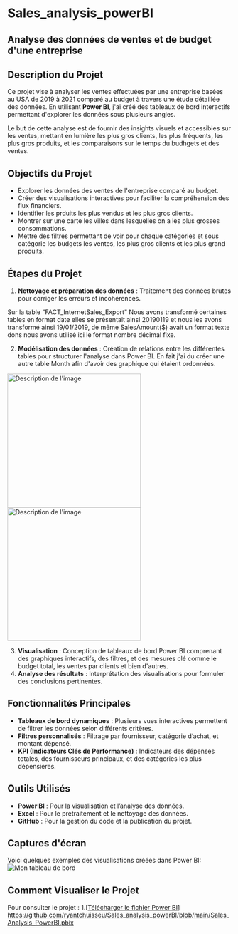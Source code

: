# Sales_analysis_powerBI
## Analyse des données de ventes et de budget d'une entreprise


## Description du Projet
Ce projet vise à analyser les ventes effectuées par une entreprise basées au USA de 2019 à 2021 comparé au budget à travers une étude détaillée des données. En utilisant **Power BI**, j'ai créé des tableaux de bord interactifs permettant d'explorer les données sous plusieurs angles.

Le but de cette analyse est de fournir des insights visuels et accessibles sur les ventes, mettant en lumière les plus gros clients, les plus fréquents, les plus gros produits, et les comparaisons sur le temps du budhgets et des ventes.

## Objectifs du Projet
- Explorer les données des ventes de l'entreprise comparé au budget.
- Créer des visualisations interactives pour faciliter la compréhension des flux financiers.
- Identifier les prduits les plus vendus et les plus gros clients.
- Montrer sur une carte les villes dans lesquelles on a les plus grosses consommations.
- Mettre des filtres permettant de voir pour chaque catégories et sous catégorie les budgets les ventes, les plus gros clients et les plus grand produits.


## Étapes du Projet
1. **Nettoyage et préparation des données** : Traitement des données brutes pour corriger les erreurs et incohérences.

Sur la table "FACT_InternetSales_Export"
Nous avons transformé certaines tables en format date elles se présentait ainsi 20190119 et nous les avons transformé ainsi 19/01/2019, de même SalesAmount($) avait un format texte dons nous avons utilisé ici le format nombre décimal fixe.

2. **Modélisation des données** : Création de relations entre les différentes tables pour structurer l'analyse dans Power BI.
En fait j'ai du créer une autre table Month afin d'avoir des graphique qui étaient ordonnées.

<img src="https://github.com/user-attachments/assets/b4845e13-917a-4b20-9632-ecd8af11b7af" alt="Description de l'image" width="300">
<img src="https://github.com/user-attachments/assets/2818e3cc-a277-4aaa-aad7-43f1b6920a2b" alt="Description de l'image" width="300">


3. **Visualisation** : Conception de tableaux de bord Power BI comprenant des graphiques interactifs, des filtres, et des mesures clé comme le budget total, les ventes par clients et bien d'autres.
4. **Analyse des résultats** : Interprétation des visualisations pour formuler des conclusions pertinentes.

## Fonctionnalités Principales
- **Tableaux de bord dynamiques** : Plusieurs vues interactives permettent de filtrer les données selon différents critères.
- **Filtres personnalisés** : Filtrage par fournisseur, catégorie d’achat, et montant dépensé.
- **KPI (Indicateurs Clés de Performance)** : Indicateurs des dépenses totales, des fournisseurs principaux, et des catégories les plus dépensières.
  
## Outils Utilisés
- **Power BI** : Pour la visualisation et l’analyse des données.
- **Excel** : Pour le prétraitement et le nettoyage des données.
- **GitHub** : Pour la gestion du code et la publication du projet.

## Captures d'écran
Voici quelques exemples des visualisations créées dans Power BI:
![Mon tableau de bord](https://github.com/user-attachments/assets/3341f248-d113-4b1e-99b0-e7655920099f)



## Comment Visualiser le Projet
Pour consulter le projet :
1.[[Télécharger le fichier Power BI](lien_vers_le_fichier.pbix)] https://github.com/ryantchuisseu/Sales_analysis_powerBI/blob/main/Sales_Analysis_PowerBI.pbix
